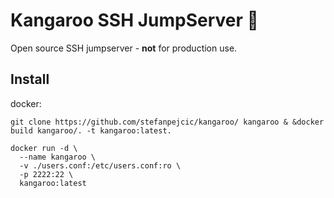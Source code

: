 # Kangaroo SSH JumpServer 🦘
Open source SSH jumpserver - **not** for production use.

## Install

docker:

```
git clone https://github.com/stefanpejcic/kangaroo/ kangaroo & &docker build kangaroo/. -t kangaroo:latest.

```

```
docker run -d \
  --name kangaroo \
  -v ./users.conf:/etc/users.conf:ro \
  -p 2222:22 \
  kangaroo:latest

```

